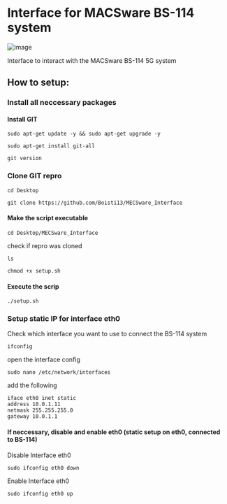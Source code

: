# Interface for MACSware BS-114 system

![image](https://github.com/Boisti13/MECSware_Interface/assets/76182879/28b5fc84-59cf-4e16-8194-7040abba20cd)

Interface to interact with the MACSware BS-114 5G system

## How to setup:

### Install all neccessary packages
#### Install GIT
```
sudo apt-get update -y && sudo apt-get upgrade -y
```
```
sudo apt-get install git-all
```
```
git version
```
### Clone GIT repro
```
cd Desktop
```
```
git clone https://github.com/Boisti13/MECSware_Interface
```
#### Make the script executable
```
cd Desktop/MECSware_Interface
```
check if repro was cloned
```
ls
```
```
chmod +x setup.sh
```
#### Execute the scrip
```
./setup.sh
```
### Setup static IP for interface eth0
Check which interface you want to use to connect the BS-114 system
```
ifconfig
```
open the interface config
```
sudo nano /etc/network/interfaces
```
add the following
```
iface eth0 inet static
address 10.0.1.11
netmask 255.255.255.0
gateway 10.0.1.1
```

#### If neccessary, disable and enable eth0 (static setup on eth0, connected to BS-114)

Disable Interface eth0
```
sudo ifconfig eth0 down
```
Enable Interface eth0
```
sudo ifconfig eth0 up
```
